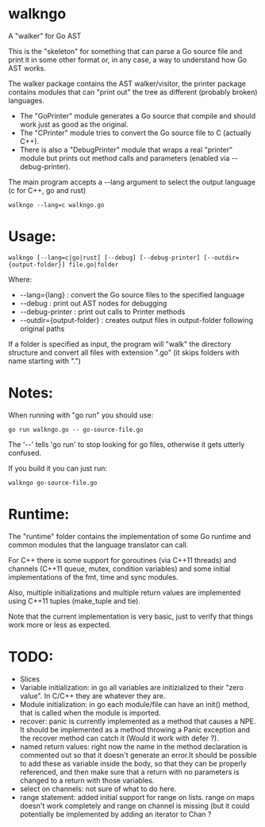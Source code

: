 walkngo
=======

A "walker" for Go AST

This is the "skeleton" for something that can parse a Go source file and print it in some other format or, in any case, a way to understand how Go AST works.

The walker package contains the AST walker/visitor, the printer package contains modules that can "print out" the tree as different (probably broken) languages.

* The "GoPrinter" module generates a Go source that compile and should work just as good as the original.
* The "CPrinter" module tries to convert the Go source file to C (actually C++).
* There is also a "DebugPrinter" module that wraps a real "printer" module but prints out method calls and parameters (enabled via --debug-printer).

The main program accepts a --lang argument to select the output language (c for C++, go and rust)

    walkngo --lang=c walkngo.go

Usage:
======

    walkngo [--lang=c|go|rust] [--debug] [--debug-printer] [--outdir={output-folder}] file.go|folder

Where:
* --lang={lang} : convert the Go source files to the specified language
* --debug : print out AST nodes for debugging
* --debug-printer : print out calls to Printer methods
* --outdir={output-folder} : creates output files in output-folder following original paths

If a folder is specified as input, the program will "walk" the directory structure and convert all files with extension ".go" (it skips folders with name starting with ".")

Notes:
======

When running with "go run" you should use:

    go run walkngo.go -- go-source-file.go
    
The '--' tells 'go run' to stop looking for go files, otherwise it gets utterly confused.

If you build it you can just run:

    walkngo go-source-file.go


Runtime:
========
The "runtime" folder contains the implementation of some Go runtime and common modules that the language translator
can call.

For C++ there is some support for goroutines (via C++11 threads) and channels (C++11 queue, mutex, condition variables) and some initial implementations of the fmt, time and sync modules.

Also, multiple initializations and multiple return values are implemented using C++11 tuples (make_tuple and tie).

Note that the current implementation is very basic, just to verify that things work more or less as expected.

TODO:
=====
* Slices
* Variable initialization: in go all variables are initizialized to their "zero value". In C/C++ they are whatever they are.
* Module initialization: in go each module/file can have an init() method, that is called when the module is imported.
* recover: panic is currently implemented as a method that causes a NPE. It should be implemented as a method throwing a Panic exception and the recover method can catch it (Would it work with defer ?).
* named return values: right now the name in the method declaration is commented out so that it doesn't generate an error.It should be possible to add these as variable inside the body, so that they can be properly referenced, and then make sure that a return with no parameters is changed to a return with those variables.
* select on channels: not sure of what to do here.
* range statement: added initial support for range on lists. range on maps doesn't work completely and range on channel is missing (but it could potentially be implemented by adding an iterator to Chan<T> ?
